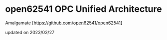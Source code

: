 # open62541 OPC Unified Architecture

Amalgamate [https://github.com/open62541/open62541]

updated on 2023/03/27

